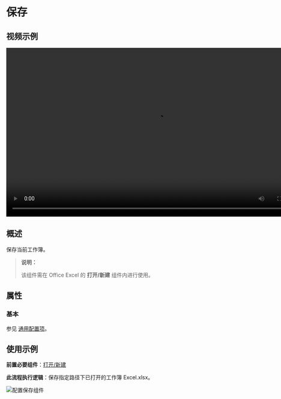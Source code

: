 # 保存

## 视频示例

<video controls height='450px' width='800px' src="https://encooacademy.oss-cn-shanghai.aliyuncs.com/activity/Save.mp4"></video>

## 概述

保存当前工作簿。

> **说明：**
>
> 该组件需在 Office Excel 的 **打开/新建** 组件内进行使用。

## 属性

### 基本

参见 [通用配置项](../../Appendix/CommonConfigurationItems.md)。

## 使用示例

**前置必要组件**：[打开/新建](../OfficeExcel/OpenExcel.md)

**此流程执行逻辑**：保存指定路径下已打开的工作簿 Excel.xlsx。

![配置保存组件](https://docimages.blob.core.chinacloudapi.cn/images/Activities/save.png)
